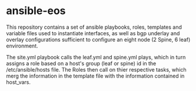 # ansible-eos
This repository contains a set of ansible playbooks, roles, templates and variable files used to instantiate interfaces, as well as bgp underlay and overlay configurations sufficient to configure an eight node (2 Spine, 6 leaf) environment.

The site.yml playbook calls the leaf.yml and spine.yml plays, which in turn assigns a role based on a host's group (leaf or spine) id in the /etc/ansible/hosts file.  The Roles then call on thier respective tasks, which merg the information in the template file with the information contained in host_vars. 
